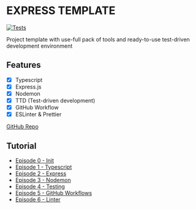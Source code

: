 # EXPRESS TEMPLATE
[![Tests](https://github.com/MateoDi9z/express-template/actions/workflows/tests.yml/badge.svg)](https://github.com/MateoDi9z/express-template/actions/workflows/tests.yml)

Project template with use-full pack of tools and ready-to-use test-driven development environment

## Features
- [x] Typescript
- [x] Express.js
- [x] Nodemon
- [x] TTD (Test-driven development)
- [x] GitHub Workflow
- [x] ESLinter & Prettier

[GitHub Repo](https://github.com/MateoDi9z/express-template)

## Tutorial
- [Episode 0 - Init](./how-to/%5B0%5D%20Init.md)
- [Episode 1 - Typescript](./how-to/%5B1%5D%20Typescript.md)
- [Episode 2 - Express](./how-to/%5B2%5D%20Express.md)
- [Episode 3 - Nodemon](./how-to/%5B3%5D%20Nodemon.md)
- [Episode 4 - Testing](./how-to/%5B4%5D%20Testing.md)
- [Episode 5 - GitHub Workflows](./how-to/%5B5%5D%20Github%20Workflows.md)
- [Episode 6 - Linter](./how-to/%5B6%5D%20Linter.md)